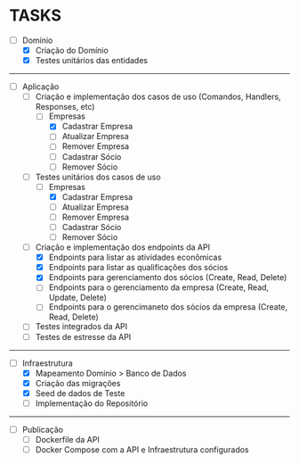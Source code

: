 # TASKS

- [ ] Domínio
  - [x] Criação do Domínio
  - [x] Testes unitários das entidades

---

- [ ] Aplicação
  - [ ] Criação e implementação dos casos de uso (Comandos, Handlers, Responses, etc)
    - [ ] Empresas
      - [x] Cadastrar Empresa
      - [ ] Atualizar Empresa
      - [ ] Remover Empresa
      - [ ] Cadastrar Sócio
      - [ ] Remover Sócio
  - [ ] Testes unitários dos casos de uso
    - [ ] Empresas
      - [x] Cadastrar Empresa
      - [ ] Atualizar Empresa
      - [ ] Remover Empresa
      - [ ] Cadastrar Sócio
      - [ ] Remover Sócio
  - [ ] Criação e implementação dos endpoints da API
    - [x] Endpoints para listar as atividades econômicas
    - [x] Endpoints para listar as qualificações dos sócios
    - [x] Endpoints para gerenciamento dos sócios (Create, Read, Delete)
    - [ ] Endpoints para o gerenciamento da empresa (Create, Read, Update, Delete)
    - [ ] Endpoints para o gerencimaneto dos sócios da empresa (Create, Read, Delete)
  - [ ] Testes integrados da API
  - [ ] Testes de estresse da API

---

- [ ] Infraestrutura
  - [x] Mapeamento Domínio > Banco de Dados
  - [x] Criação das migrações
  - [x] Seed de dados de Teste
  - [ ] Implementação do Repositório

---

- [ ] Publicação
  - [ ] Dockerfile da API
  - [ ] Docker Compose com a API e Infraestrutura configurados
